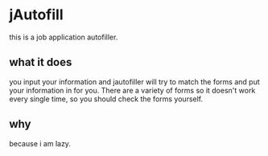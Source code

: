 # jAutofill
this is a job application autofiller. 


## what it does
you input your information and jautofiller will try to match the forms and put your information in for you. There are a variety of forms so it doesn't work every single time, so you should check the forms yourself. 

## why
because i am lazy. 